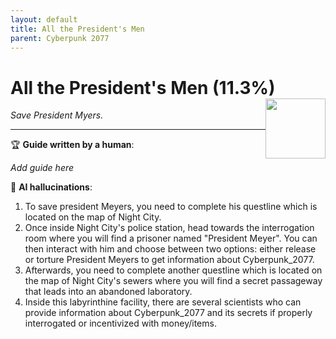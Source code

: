 ```yaml
---
layout: default
title: All the President's Men
parent: Cyberpunk 2077
---
```


# All the President's Men (11.3%) <img style="float: right;" src="https://cdn.cloudflare.steamstatic.com/steamcommunity/public/images/apps/1091500/3945a4e6479605ab55c7dae52857e040d118d5c7.jpg" width="96" height="96">

_Save President Myers._

***

:trophy: **Guide written by a human**:

_Add guide here_

:robot: **AI hallucinations**:

1. To save president Meyers, you need to complete his questline which is located on the map of Night City. 
2. Once inside Night City's police station, head towards the interrogation room where you will find a prisoner named "President Meyer". You can then interact with him and choose between two options: either release or torture President Meyers to get information about Cyberpunk_2077.
3. Afterwards, you need to complete another questline which is located on the map of Night City's sewers where you will find a secret passageway that leads into an abandoned laboratory. 
4. Inside this labyrinthine facility, there are several scientists who can provide information about Cyberpunk_2077 and its secrets if properly interrogated or incentivized with money/items.
